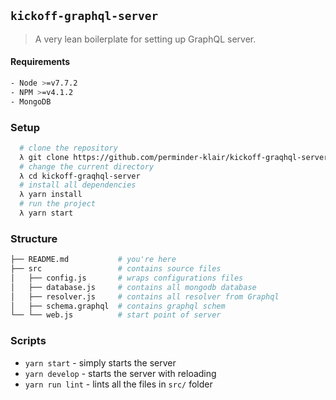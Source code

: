 ## `kickoff-graphql-server`

> A very lean boilerplate for setting up GraphQL server.

#### Requirements
```bash
- Node >=v7.7.2
- NPM >=v4.1.2
- MongoDB
```

### Setup
```bash
  # clone the repository
  λ git clone https://github.com/perminder-klair/kickoff-graqhql-server
  # change the current directory
  λ cd kickoff-graqhql-server
  # install all dependencies
  λ yarn install
  # run the project
  λ yarn start
```

### Structure
```bash
├── README.md           # you're here
├── src                 # contains source files
│   ├── config.js       # wraps configurations files
│   ├── database.js     # contains all mongodb database
│   ├── resolver.js     # contains all resolver from Graphql
│   ├── schema.graphql  # contains graphql schem
└── └── web.js          # start point of server
```

### Scripts

- `yarn start` - simply starts the server
- `yarn develop` -  starts the server with reloading
- `yarn run lint` - lints all the files in `src/` folder
